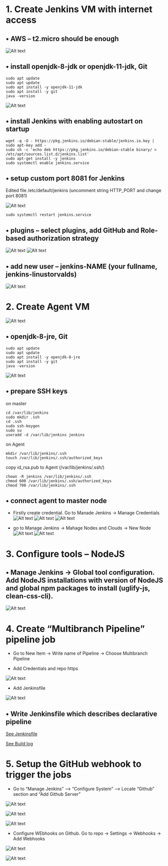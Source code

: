 # 1.	 Create Jenkins VM with internet access 
## •	AWS – t2.micro should be enough

![Alt text](https://github.com/Piotukh/material-design-template/blob/master/Week2_CI_CD_tools/1.png)

## •	install openjdk-8-jdk or openjdk-11-jdk, Git

    sudo apt update
    sudo apt update
    sudo apt install -y openjdk-11-jdk
    sudo apt install -y git
    java -version
    
![Alt text](https://github.com/Piotukh/material-design-template/blob/master/Week2_CI_CD_tools/7.png)    
    
## •	install Jenkins with enabling autostart on startup

    wget -q -O - https://pkg.jenkins.io/debian-stable/jenkins.io.key | sudo apt-key add -
    sudo sh -c 'echo deb https://pkg.jenkins.io/debian-stable binary/ > /etc/apt/sources.list.d/jenkins.list'
    sudo apt-get install -y jenkins
    sudo systemctl enable jenkins.service

## •	setup custom port 8081 for Jenkins
Edited file /etc/default/jenkins (uncomment string HTTP_PORT and change port 8081)

![Alt text](https://github.com/Piotukh/material-design-template/blob/master/Week2_CI_CD_tools/2.png)

    sudo systemctl restart jenkins.service

## •	plugins – select plugins, add GitHub and Role-based authorization strategy

![Alt text](https://github.com/Piotukh/material-design-template/blob/master/Week2_CI_CD_tools/4.png)
![Alt text](https://github.com/Piotukh/material-design-template/blob/master/Week2_CI_CD_tools/5.png)

## •	add new user – jenkins-NAME (your fullname, jenkins-linustorvalds)

![Alt text](https://github.com/Piotukh/material-design-template/blob/master/Week2_CI_CD_tools/3.png)

# 2.	 Create Agent VM 

![Alt text](https://github.com/Piotukh/material-design-template/blob/master/Week2_CI_CD_tools/1.png)

## •	openjdk-8-jre, Git

    sudo apt update
    sudo apt update
    sudo apt install -y openjdk-8-jre
    sudo apt install -y git
    java -version
    
![Alt text](https://github.com/Piotukh/material-design-template/blob/master/Week2_CI_CD_tools/6.png)    

## •	prepare SSH keys
on master

    cd /var/lib/jenkins
    sudo mkdir .ssh
    cd .ssh
    sudo ssh-keygen
    sudo su
    useradd -d /var/lib/jenkins jenkins

on Agent 

    mkdir /var/lib/jenkins/.ssh
    touch /var/lib/jenkins/.ssh/authorized_keys
    
copy id_rsa.pub to Agent (/var/lib/jenkins/.ssh/) 

    chown -R jenkins /var/lib/jenkins/.ssh
    chmod 600 /var/lib/jenkins/.ssh/authorized_keys
    chmod 700 /var/lib/jenkins/.ssh

## •	connect agent to master node

+ Firstly create credential. Go to Manade Jenkins -> Manage Credentials
![Alt text](https://github.com/Piotukh/material-design-template/blob/master/Week2_CI_CD_tools/9.png)
![Alt text](https://github.com/Piotukh/material-design-template/blob/master/Week2_CI_CD_tools/11.png)
![Alt text](https://github.com/Piotukh/material-design-template/blob/master/Week2_CI_CD_tools/12.png)

+ go to Manage Jenkins -> Mahage Nodes and Clouds -> New Node
![Alt text](https://github.com/Piotukh/material-design-template/blob/master/Week2_CI_CD_tools/8.png)
![Alt text](https://github.com/Piotukh/material-design-template/blob/master/Week2_CI_CD_tools/13.png)

# 3.	Configure tools – NodeJS 

## •	Manage Jenkins -> Global tool configuration. Add NodeJS installations with version of NodeJS and global npm packages to install (uglify-js, clean-css-cli).

![Alt text](https://github.com/Piotukh/material-design-template/blob/master/Week2_CI_CD_tools/14.png)

# 4.	Create “Multibranch Pipeline” pipeline job 

 + Go to New Item -> Write name of Pipeline -> Choose Multibranch Pipeline
 
 + Add Credentials and repo https

![Alt text](https://github.com/Piotukh/material-design-template/blob/master/Week2_CI_CD_tools/15.png)

+ Add Jenkinsfile

![Alt text](https://github.com/Piotukh/material-design-template/blob/master/Week2_CI_CD_tools/16.png)

## • Write Jenkinsfile which describes declarative pipeline

[See Jenkinsfile](https://github.com/Piotukh/material-design-template/blob/master/Jenkinsfile)

[See Build log](https://github.com/Piotukh/material-design-template/blob/master/Week2_CI_CD_tools/build%20log)

# 5.	Setup the GitHub webhook to trigger the jobs 

+ Go to “Manage Jenkins” –> “Configure System” –> Locate “Github” section and “Add Github Server” 

![Alt text](https://github.com/Piotukh/material-design-template/blob/master/Week2_CI_CD_tools/17.png)

![Alt text](https://github.com/Piotukh/material-design-template/blob/master/Week2_CI_CD_tools/18.png)

![Alt text](https://github.com/Piotukh/material-design-template/blob/master/Week2_CI_CD_tools/19.png)

+ Configure WEbhooks on Github. Go to repo -> Settings -> Webhooks -> Add Webhooks


![Alt text](https://github.com/Piotukh/material-design-template/blob/master/Week2_CI_CD_tools/21.png)

![Alt text](https://github.com/Piotukh/material-design-template/blob/master/Week2_CI_CD_tools/22.png)







